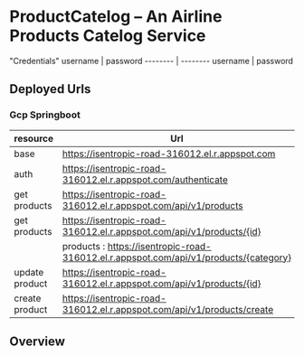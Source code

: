
# ProductCatelog – An Airline Products Catelog Service

"Credentials" 
username | password
-------- | --------
username | password

## Deployed Urls

### Gcp Springboot 

resource        | Url
--------------- | ------------------------------------------------------------------------------------------------------------------------------------------------------------
base            | https://isentropic-road-316012.el.r.appspot.com
auth            | https://isentropic-road-316012.el.r.appspot.com/authenticate 
get products    | https://isentropic-road-316012.el.r.appspot.com/api/v1/products
get products    | https://isentropic-road-316012.el.r.appspot.com/api/v1/products/{id} 
                | products : https://isentropic-road-316012.el.r.appspot.com/api/v1/products/{category}
update product  | https://isentropic-road-316012.el.r.appspot.com/api/v1/products/{id}
create product  | https://isentropic-road-316012.el.r.appspot.com/api/v1/products/create

## Overview

